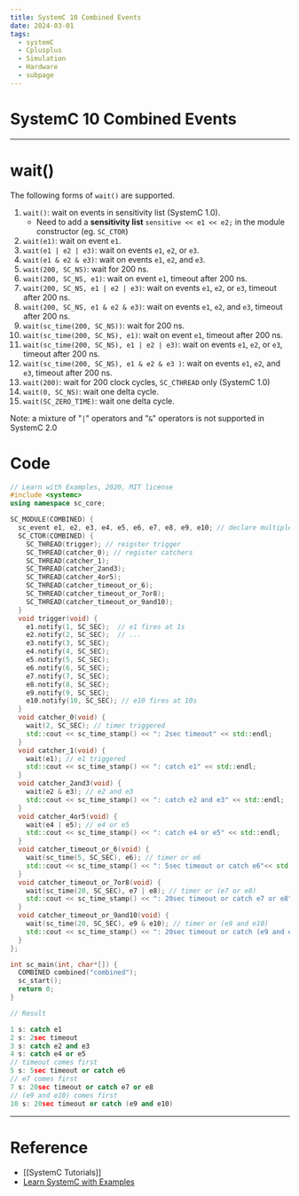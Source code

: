 ```yaml
---
title: SystemC 10 Combined Events
date: 2024-03-01
tags:
  - systemC
  - Cplusplus
  - Simulation
  - Hardware
  - subpage
---
```

# SystemC 10 Combined Events

---

# wait()

The following forms of `wait()` are supported.

1. `wait()`: wait on events in sensitivity list (SystemC 1.0).
	- Need to add a **sensitivity list** `sensitive << e1 << e2;` in the module constructor (eg. `SC_CTOR`)
2. `wait(e1)`: wait on event `e1`.
3. `wait(e1 | e2 | e3)`: wait on events `e1`, `e2`, or `e3`.
4. `wait(e1 & e2 & e3)`: wait on events `e1`, `e2`, and `e3`.
5. `wait(200, SC_NS)`: wait for 200 ns.
6. `wait(200, SC_NS, e1)`: wait on event `e1`, timeout after 200 ns.
7. `wait(200, SC_NS, e1 | e2 | e3)`: wait on events `e1`, `e2`, or `e3`, timeout after 200 ns.
8. `wait(200, SC_NS, e1 & e2 & e3)`: wait on events `e1`, `e2`, and `e3`, timeout after 200 ns.
9. `wait(sc_time(200, SC_NS))`: wait for 200 ns.
10. `wait(sc_time(200, SC_NS), e1)`: wait on event `e1`, timeout after 200 ns.
11. `wait(sc_time(200, SC_NS), e1 | e2 | e3)`: wait on events `e1`, `e2`, or `e3`, timeout after 200 ns.
12. `wait(sc_time(200, SC_NS), e1 & e2 & e3 )`: wait on events `e1`, `e2`, and `e3`, timeout after 200 ns.
13. `wait(200)`: wait for 200 clock cycles, `SC_CTHREAD` only (SystemC 1.0)
14. `wait(0, SC_NS)`: wait one delta cycle.
15. `wait(SC_ZERO_TIME)`: wait one delta cycle.

Note:
a mixture of "`|`" operators and "`&`" operators is not supported in SystemC 2.0

# Code

```cpp
// Learn with Examples, 2020, MIT license
#include <systemc>
using namespace sc_core;

SC_MODULE(COMBINED) {
  sc_event e1, e2, e3, e4, e5, e6, e7, e8, e9, e10; // declare multiple events
  SC_CTOR(COMBINED) {
    SC_THREAD(trigger); // reigster trigger
    SC_THREAD(catcher_0); // register catchers
    SC_THREAD(catcher_1);
    SC_THREAD(catcher_2and3);
    SC_THREAD(catcher_4or5);
    SC_THREAD(catcher_timeout_or_6);
    SC_THREAD(catcher_timeout_or_7or8);
    SC_THREAD(catcher_timeout_or_9and10);
  }
  void trigger(void) {
    e1.notify(1, SC_SEC);  // e1 fires at 1s
    e2.notify(2, SC_SEC);  // ...
    e3.notify(3, SC_SEC);
    e4.notify(4, SC_SEC);
    e5.notify(5, SC_SEC);
    e6.notify(6, SC_SEC);
    e7.notify(7, SC_SEC);
    e8.notify(8, SC_SEC);
    e9.notify(9, SC_SEC);
    e10.notify(10, SC_SEC); // e10 fires at 10s
  }
  void catcher_0(void) {
    wait(2, SC_SEC); // timer triggered
    std::cout << sc_time_stamp() << ": 2sec timeout" << std::endl;
  }
  void catcher_1(void) {
    wait(e1); // e1 triggered
    std::cout << sc_time_stamp() << ": catch e1" << std::endl;
  }
  void catcher_2and3(void) {
    wait(e2 & e3); // e2 and e3
    std::cout << sc_time_stamp() << ": catch e2 and e3" << std::endl;
  }
  void catcher_4or5(void) {
    wait(e4 | e5); // e4 or e5
    std::cout << sc_time_stamp() << ": catch e4 or e5" << std::endl;
  }
  void catcher_timeout_or_6(void) {
    wait(sc_time(5, SC_SEC), e6); // timer or e6
    std::cout << sc_time_stamp() << ": 5sec timeout or catch e6"<< std::endl;
  }
  void catcher_timeout_or_7or8(void) {
    wait(sc_time(20, SC_SEC), e7 | e8); // timer or (e7 or e8)
    std::cout << sc_time_stamp() << ": 20sec timeout or catch e7 or e8" << std::endl;
  }
  void catcher_timeout_or_9and10(void) {
    wait(sc_time(20, SC_SEC), e9 & e10); // timer or (e9 and e10)
    std::cout << sc_time_stamp() << ": 20sec timeout or catch (e9 and e10)" << std::endl;
  }
};

int sc_main(int, char*[]) {
  COMBINED combined("combined");
  sc_start();
  return 0;
}

// Result

1 s: catch e1
2 s: 2sec timeout
3 s: catch e2 and e3
4 s: catch e4 or e5
// timeout comes first
5 s: 5sec timeout or catch e6
// e7 comes first
7 s: 20sec timeout or catch e7 or e8
// (e9 and e10) comes first
10 s: 20sec timeout or catch (e9 and e10)
```



---

# Reference

- [[SystemC Tutorials]]
- [Learn SystemC with Examples](https://www.learnwithexamples.com/)


